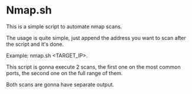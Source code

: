 # Nmap.sh
This is a simple script to automate nmap scans.

The usage is quite simple, just append the address you want to scan after the script and it's done.

Example: nmap.sh <TARGET_IP>.

This script is gonna execute 2 scans, the first one on the most common ports, the second one on the full range of them.

Both scans are gonna have separate output.
